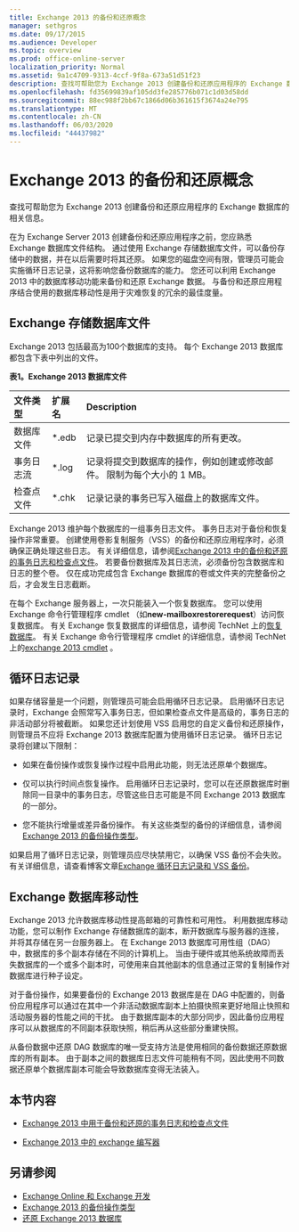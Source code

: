 ```yaml
---
title: Exchange 2013 的备份和还原概念
manager: sethgros
ms.date: 09/17/2015
ms.audience: Developer
ms.topic: overview
ms.prod: office-online-server
localization_priority: Normal
ms.assetid: 9a1c4709-9313-4ccf-9f8a-673a51d51f23
description: 查找可帮助您为 Exchange 2013 创建备份和还原应用程序的 Exchange 数据库的相关信息。
ms.openlocfilehash: fd35699839af105dd3fe285776b071c1d03d58dd
ms.sourcegitcommit: 88ec988f2bb67c1866d06b361615f3674a24e795
ms.translationtype: MT
ms.contentlocale: zh-CN
ms.lasthandoff: 06/03/2020
ms.locfileid: "44437982"
---
```

# <a name="backup-and-restore-concepts-for-exchange-2013"></a>Exchange 2013 的备份和还原概念

查找可帮助您为 Exchange 2013 创建备份和还原应用程序的 Exchange 数据库的相关信息。
  
在为 Exchange Server 2013 创建备份和还原应用程序之前，您应熟悉 Exchange 数据库文件结构。 通过使用 Exchange 存储数据库文件，可以备份存储中的数据，并在以后需要时将其还原。 如果您的磁盘空间有限，管理员可能会实施循环日志记录，这将影响您备份数据库的能力。 您还可以利用 Exchange 2013 中的数据库移动功能来备份和还原 Exchange 数据。 与备份和还原应用程序结合使用的数据库移动性是用于灾难恢复的冗余的最佳度量。

<a name="bk_exchangedatabases"> </a>

## <a name="exchange-store-database-files"></a>Exchange 存储数据库文件

Exchange 2013 包括最高为100个数据库的支持。 每个 Exchange 2013 数据库都包含下表中列出的文件。 
  
**表1。Exchange 2013 数据库文件**

|文件类型|扩展名|Description|
|:-----|:-----|:-----|
|数据库文件  <br/> |\*.edb  <br/> |记录已提交到内存中数据库的所有更改。  <br/> |
|事务日志流  <br/> |\*.log  <br/> |记录将提交到数据库的操作，例如创建或修改邮件。 限制为每个大小的 1 MB。  <br/> |
|检查点文件  <br/> |\*.chk  <br/> |记录记录的事务已写入磁盘上的数据库文件。  <br/> |
   
Exchange 2013 维护每个数据库的一组事务日志文件。 事务日志对于备份和恢复操作非常重要。 创建使用卷影复制服务（VSS）的备份和还原应用程序时，必须确保正确处理这些日志。 有关详细信息，请参阅[Exchange 2013 中的备份和还原的事务日志和检查点文件](transaction-logs-and-checkpoint-files-for-backup-and-restore-in-exchange.md)。 若要备份数据库及其日志流，必须备份包含数据库和日志的整个卷。 仅在成功完成包含 Exchange 数据库的卷或文件夹的完整备份之后，才会发生日志截断。
  
在每个 Exchange 服务器上，一次只能装入一个恢复数据库。 您可以使用 Exchange 命令行管理程序 cmdlet （如**new-mailboxrestorerequest**）访问恢复数据库。 有关 Exchange 恢复数据库的详细信息，请参阅 TechNet 上的[恢复数据库](https://technet.microsoft.com/library/dd876954%28v=exchg.150%29.aspx)。 有关 Exchange 命令行管理程序 cmdlet 的详细信息，请参阅 TechNet 上的[exchange 2013 cmdlet](https://technet.microsoft.com/library/bb124413.aspx) 。 
  
## <a name="circular-logging"></a>循环日志记录
<a name="bk_circularlogging"> </a>

如果存储容量是一个问题，则管理员可能会启用循环日志记录。 启用循环日志记录时，Exchange 会照常写入事务日志，但如果检查点文件是高级的，事务日志的非活动部分将被截断。 如果您还计划使用 VSS 启用您的自定义备份和还原操作，则管理员不应将 Exchange 2013 数据库配置为使用循环日志记录。 循环日志记录将创建以下限制： 
  
- 如果在备份操作或恢复操作过程中启用此功能，则无法还原单个数据库。
    
- 仅可以执行时间点恢复操作。 启用循环日志记录时，您可以在还原数据库时删除同一目录中的事务日志，尽管这些日志可能是不同 Exchange 2013 数据库的一部分。 
    
- 您不能执行增量或差异备份操作。 有关这些类型的备份的详细信息，请参阅[Exchange 2013 的备份操作类型](types-of-backup-operations-for-exchange-2013.md)。
    
如果启用了循环日志记录，则管理员应尽快禁用它，以确保 VSS 备份不会失败。 有关详细信息，请查看博客文章[Exchange 循环日志记录和 VSS 备份](https://blogs.technet.com/b/exchange/archive/2010/08/18/3410672.aspx)。 
  
## <a name="exchange-database-mobility"></a>Exchange 数据库移动性
<a name="bk_exchangedatabasemobility"> </a>

Exchange 2013 允许数据库移动性提高邮箱的可靠性和可用性。 利用数据库移动功能，您可以制作 Exchange 存储数据库的副本，断开数据库与服务器的连接，并将其存储在另一台服务器上。 在 Exchange 2013 数据库可用性组（DAG）中，数据库的多个副本存储在不同的计算机上。 当由于硬件或其他系统故障而丢失数据库的一个或多个副本时，可使用来自其他副本的信息通过正常的复制操作对数据库进行种子设定。
  
对于备份操作，如果要备份的 Exchange 2013 数据库是在 DAG 中配置的，则备份应用程序可以通过在其中一个非活动数据库副本上拍摄快照来更好地阻止快照和活动服务器的性能之间的干扰。 由于数据库副本的大部分同步，因此备份应用程序可以从数据库的不同副本获取快照，稍后再从这些部分重建快照。
  
从备份数据中还原 DAG 数据库的唯一受支持方法是使用相同的备份数据还原数据库的所有副本。 由于副本之间的数据库日志文件可能稍有不同，因此使用不同数据还原单个数据库副本可能会导致数据库变得无法装入。
  
## <a name="in-this-section"></a>本节内容
<a name="bk_inthissection"> </a>

- [Exchange 2013 中用于备份和还原的事务日志和检查点文件](transaction-logs-and-checkpoint-files-for-backup-and-restore-in-exchange.md)
    
- [Exchange 2013 中的 exchange 编写器](exchange-writer-in-exchange-2013.md)
    
## <a name="see-also"></a>另请参阅

- [Exchange Online 和 Exchange 开发](../exchange-server-development.md) 
- [Exchange 2013 的备份操作类型](types-of-backup-operations-for-exchange-2013.md)
- [还原 Exchange 2013 数据库](restoring-exchange-2013-databases.md)
    

